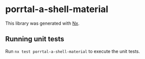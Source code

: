# porrtal-a-shell-material

This library was generated with [Nx](https://nx.dev).

## Running unit tests

Run `nx test porrtal-a-shell-material` to execute the unit tests.
